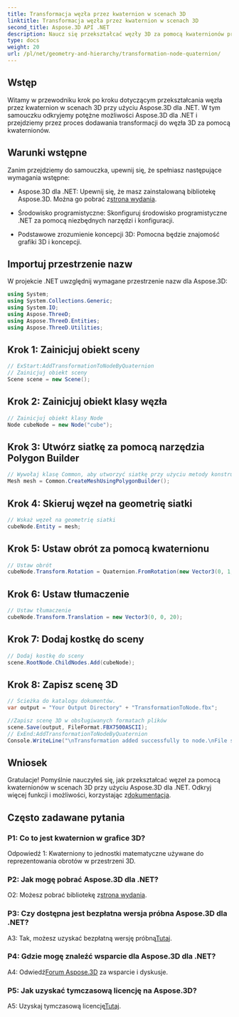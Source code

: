 ```yaml
---
title: Transformacja węzła przez kwaternion w scenach 3D
linktitle: Transformacja węzła przez kwaternion w scenach 3D
second_title: Aspose.3D API .NET
description: Naucz się przekształcać węzły 3D za pomocą kwaternionów przy użyciu Aspose.3D dla .NET. Przewodnik krok po kroku dla początkujących.
type: docs
weight: 20
url: /pl/net/geometry-and-hierarchy/transformation-node-quaternion/
---
```

## Wstęp

Witamy w przewodniku krok po kroku dotyczącym przekształcania węzła przez kwaternion w scenach 3D przy użyciu Aspose.3D dla .NET. W tym samouczku odkryjemy potężne możliwości Aspose.3D dla .NET i przejdziemy przez proces dodawania transformacji do węzła 3D za pomocą kwaternionów.

## Warunki wstępne

Zanim przejdziemy do samouczka, upewnij się, że spełniasz następujące wymagania wstępne:

-  Aspose.3D dla .NET: Upewnij się, że masz zainstalowaną bibliotekę Aspose.3D. Można go pobrać z[strona wydania](https://releases.aspose.com/3d/net/).

- Środowisko programistyczne: Skonfiguruj środowisko programistyczne .NET za pomocą niezbędnych narzędzi i konfiguracji.

- Podstawowe zrozumienie koncepcji 3D: Pomocna będzie znajomość grafiki 3D i koncepcji.

## Importuj przestrzenie nazw

W projekcie .NET uwzględnij wymagane przestrzenie nazw dla Aspose.3D:

```csharp
using System;
using System.Collections.Generic;
using System.IO;
using Aspose.ThreeD;
using Aspose.ThreeD.Entities;
using Aspose.ThreeD.Utilities;
```

## Krok 1: Zainicjuj obiekt sceny

```csharp
// ExStart:AddTransformationToNodeByQuaternion
// Zainicjuj obiekt sceny
Scene scene = new Scene();
```

## Krok 2: Zainicjuj obiekt klasy węzła

```csharp
// Zainicjuj obiekt klasy Node
Node cubeNode = new Node("cube");
```

## Krok 3: Utwórz siatkę za pomocą narzędzia Polygon Builder

```csharp
// Wywołaj klasę Common, aby utworzyć siatkę przy użyciu metody konstruktora wielokątów, aby ustawić instancję siatki
Mesh mesh = Common.CreateMeshUsingPolygonBuilder();
```

## Krok 4: Skieruj węzeł na geometrię siatki

```csharp
// Wskaż węzeł na geometrię siatki
cubeNode.Entity = mesh;
```

## Krok 5: Ustaw obrót za pomocą kwaternionu

```csharp
// Ustaw obrót
cubeNode.Transform.Rotation = Quaternion.FromRotation(new Vector3(0, 1, 0), new Vector3(0.3, 0.5, 0.1));            
```

## Krok 6: Ustaw tłumaczenie

```csharp
// Ustaw tłumaczenie
cubeNode.Transform.Translation = new Vector3(0, 0, 20);            
```

## Krok 7: Dodaj kostkę do sceny

```csharp
// Dodaj kostkę do sceny
scene.RootNode.ChildNodes.Add(cubeNode);
```

## Krok 8: Zapisz scenę 3D

```csharp
// Ścieżka do katalogu dokumentów.
var output = "Your Output Directory" + "TransformationToNode.fbx";

//Zapisz scenę 3D w obsługiwanych formatach plików
scene.Save(output, FileFormat.FBX7500ASCII);
// ExEnd:AddTransformationToNodeByQuaternion
Console.WriteLine("\nTransformation added successfully to node.\nFile saved at " + output);
```

## Wniosek

Gratulacje! Pomyślnie nauczyłeś się, jak przekształcać węzeł za pomocą kwaternionów w scenach 3D przy użyciu Aspose.3D dla .NET. Odkryj więcej funkcji i możliwości, korzystając z[dokumentacja](https://reference.aspose.com/3d/net/).

## Często zadawane pytania

### P1: Co to jest kwaternion w grafice 3D?

Odpowiedź 1: Kwaterniony to jednostki matematyczne używane do reprezentowania obrotów w przestrzeni 3D.

### P2: Jak mogę pobrać Aspose.3D dla .NET?

 O2: Możesz pobrać bibliotekę z[strona wydania](https://releases.aspose.com/3d/net/).

### P3: Czy dostępna jest bezpłatna wersja próbna Aspose.3D dla .NET?

 A3: Tak, możesz uzyskać bezpłatną wersję próbną[Tutaj](https://releases.aspose.com/).

### P4: Gdzie mogę znaleźć wsparcie dla Aspose.3D dla .NET?

 A4: Odwiedź[Forum Aspose.3D](https://forum.aspose.com/c/3d/18) za wsparcie i dyskusje.

### P5: Jak uzyskać tymczasową licencję na Aspose.3D?

 A5: Uzyskaj tymczasową licencję[Tutaj](https://purchase.aspose.com/temporary-license/).
